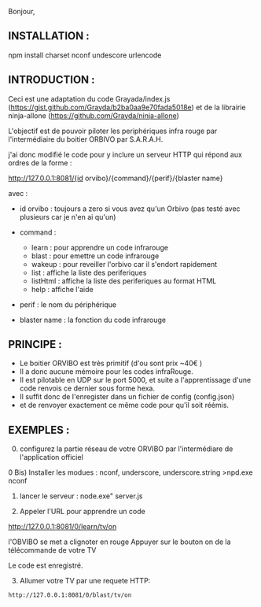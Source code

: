 Bonjour,

INSTALLATION : 
--------------
npm install charset nconf undescore urlencode 

INTRODUCTION : 
--------------
Ceci est une adaptation du code Grayada/index.js (https://gist.github.com/Grayda/b2ba0aa9e70fada5018e)
et de la librairie ninja-allone (https://github.com/Grayda/ninja-allone)

L'objectif est de pouvoir piloter les periphériques  infra rouge  par l'intermédiaire du boitier ORBIVO par S.A.R.A.H.

j'ai donc modifié le code pour y inclure un serveur HTTP qui répond aux ordres de la forme :

 http://127.0.0.1:8081/{id orvibo}/{command}/{perif}/{blaster name}

 avec :
  - id orvibo : toujours a zero si vous avez qu'un Orbivo (pas testé avec plusieurs car je n'en ai qu'un)
  
  - command :
  	* learn     : pour apprendre un code infrarouge
  	* blast     : pour emettre un code infrarouge
  	* wakeup    : pour reveiller l'orbivo car il s'endort rapidement
    * list      : affiche la liste des periferiques
    * listHtml  : affiche la liste des periferiques au format HTML
    * help      : affiche l'aide



  - perif : le nom du périphérique

  - blaster name : la fonction du code infrarouge


PRINCIPE :
----------
  - Le boitier ORVIBO est très primitif (d'ou sont prix ~40€ )
  - Il a donc aucune mémoire pour les codes infraRouge.
  - Il est pilotable en UDP sur le port 5000, et suite a l'apprentissage d'une code renvois ce dernier sous forme hexa.
  - Il suffit donc de l'enregister dans un fichier de config (config.json)
  - et de renvoyer exactement ce même code pour qu'il soit réémis.


EXEMPLES :
----------
 0) configurez la partie réseau de  votre ORVIBO par l'intermédiare de l'application officiel

 0 Bis) Installer les modues : nconf, underscore, underscore.string
    >npd.exe nconf

 1) lancer le serveur :
 	node.exe" server.js

 2) Appeler l'URL pour apprendre un code

  http://127.0.0.1:8081/0/learn/tv/on

  l'OBVIBO se met a clignoter en rouge
  Appuyer sur le bouton on de  la télécommande de votre TV
   
  Le code est enregistré.

  3) Allumer votre TV par une requete HTTP: 

	http://127.0.0.1:8081/0/blast/tv/on  



